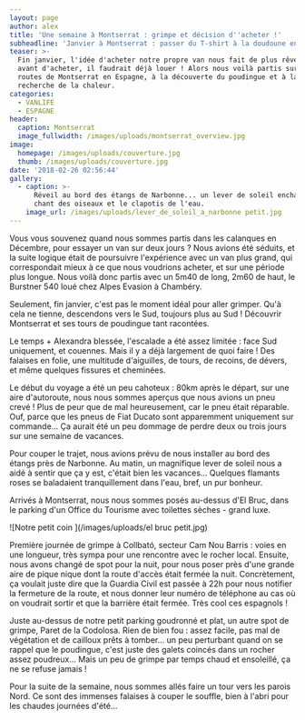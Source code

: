 ```yaml
---
layout: page
author: alex
title: 'Une semaine à Montserrat : grimpe et décision d''acheter !'
subheadline: 'Janvier à Montserrat : passer du T-shirt à la doudoune en un clin d''oeil'
teaser: >-
  Fin janvier, l'idée d'acheter notre propre van nous fait de plus rêver... Mais
  avant d'acheter, il faudrait déjà louer ! Alors nous voilà partis sur les
  routes de Montserrat en Espagne, à la découverte du poudingue et à la
  recherche de la chaleur.
categories:
  - VANLIFE
  - ESPAGNE
header:
  caption: Montserrat
  image_fullwidth: /images/uploads/montserrat_overview.jpg
image:
  homepage: /images/uploads/couverture.jpg
  thumb: /images/uploads/couverture.jpg
date: '2018-02-26 02:56:44'
gallery:
  - caption: >-
      Réveil au bord des étangs de Narbonne... un lever de soleil enchanteur, le
      chant des oiseaux et le clapotis de l'eau.
    image_url: /images/uploads/lever_de_soleil_a_narbonne petit.jpg
---
```

Vous vous souvenez quand nous sommes partis dans les calanques en Décembre, pour essayer un van sur deux jours ? Nous avions été séduits, et la suite logique était de poursuivre l'expérience avec un van plus grand, qui correspondait mieux à ce que nous voudrions acheter, et sur une période plus longue. Nous voilà donc partis avec un 5m40 de long, 2m60 de haut, le Burstner 540 loué chez Alpes Evasion à Chambéry.

Seulement, fin janvier, c'est pas le moment idéal pour aller grimper. Qu'à cela ne tienne, descendons vers le Sud, toujours plus au Sud ! Découvrir Montserrat et ses tours de poudingue tant racontées. 

Le temps + Alexandra blessée, l'escalade a été assez limitée : face Sud uniquement, et couennes. Mais il y a déjà largement de quoi faire ! Des falaises en folie, une multitude d'aiguilles, de tours, de recoins, de dévers, et même quelques fissures et cheminées. 

Le début du voyage a été un peu cahoteux : 80km après le départ, sur une aire d'autoroute, nous nous sommes aperçus que nous avions un pneu crevé ! Plus de peur que de mal heureusement, car le pneu était réparable. Ouf, parce que les pneus de Fiat Ducato sont apparemment uniquement sur commande... Ça aurait été un peu dommage de perdre deux ou trois jours sur une semaine de vacances. 

Pour couper le trajet, nous avions prévu de nous installer au bord des étangs près de Narbonne. Au matin, un magnifique lever de soleil nous a aidé à sentir que ça y est, c'était bien les vacances... Quelques flamants roses se baladaient tranquillement dans l'eau, bref, un pur bonheur. 

Arrivés à Montserrat, nous nous sommes posés au-dessus d'El Bruc, dans le parking d'un Office du Tourisme avec toilettes sèches - grand luxe. 

![Notre petit coin ](/images/uploads/el bruc petit.jpg)

 Première journée de grimpe à Collbató, secteur Cam Nou Barris : voies en une longueur, très sympa pour une rencontre avec le rocher local. Ensuite, nous avons changé de spot pour la nuit, pour nous poser près d'une grande aire de pique nique dont la route d'accès était fermée la nuit. Concrètement, ça voulait juste dire que la Guardia Civil est passée à 22h pour nous notifier la fermeture de la route, et nous donner leur numéro de téléphone au cas où on voudrait sortir et que la barrière était fermée. Très cool ces espagnols ! 

Juste au-dessus de notre petit parking goudronné et plat, un autre spot de grimpe, Paret de la Codolosa. Rien de bien fou : assez facile, pas mal de végétation et de cailloux prêts à tomber... un peu perturbant quand on se rappel que le poudingue, c'est juste des galets coincés dans un rocher assez poudreux... Mais un peu de grimpe par temps chaud et ensoleillé, ça ne se refuse jamais ! 

Pour la suite de la semaine, nous sommes allés faire un tour vers les parois Nord. Ce sont des immenses falaises à couper le souffle, bien à l'abri pour les chaudes journées d'été...
